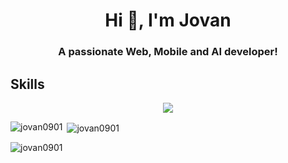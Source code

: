 <h1 align="center">Hi 👋, I'm Jovan</h1>
<h3 align="center">A passionate Web, Mobile and AI developer! </h3>

## Skills


<p align="center">
  <a href="https://skillicons.dev">
    <img src="https://skillicons.dev/icons?i=aws,docker,solidity,py,pytorch,django,flask,fastapi,selenium,androidstudio,dart,flutter,kotlin,swift,js,jquery,ts,babel,vite,nodejs,react,redux,nextjs,vue,nuxtjs,svelte,express,nestjs,redis,figma,materialui,tailwind,sass,bootstrap,css,styledcomponents,mysql,mongodb,firebase,vim,azure,git,github,githubactions,gitlab,stackoverflow,agile,jira&perline=13" />
  </a>
</p>

<p align="left">
</p>

<p><img align="left" src="https://github-readme-stats.vercel.app/api/top-langs?username=jovan0901&show_icons=true&locale=en&layout=compact&theme=tokyonight" alt="jovan0901" /></p>

<p>&nbsp;<img align="center" src="https://github-readme-stats.vercel.app/api?username=jovan0901&show_icons=true&theme=radical" alt="jovan0901" /></p>

<p><img align="center" src="https://github-readme-streak-stats.herokuapp.com/?user=jovan0901&" alt="jovan0901" /></p>
